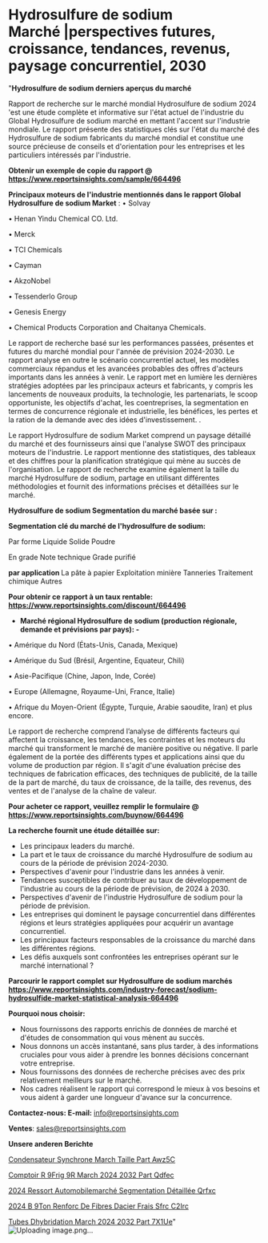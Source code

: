 # Hydrosulfure de sodium Marché |perspectives futures, croissance, tendances, revenus, paysage concurrentiel, 2030

"<strong>Hydrosulfure de sodium derniers aperçus du marché</strong>

Rapport de recherche sur le marché mondial Hydrosulfure de sodium 2024 'est une étude complète et informative sur l'état actuel de l'industrie du Global Hydrosulfure de sodium marché en mettant l'accent sur l'industrie mondiale. Le rapport présente des statistiques clés sur l'état du marché des Hydrosulfure de sodium fabricants du marché mondial et constitue une source précieuse de conseils et d'orientation pour les entreprises et les particuliers intéressés par l'industrie.

<strong>Obtenir un exemple de copie du rapport @ <a href=https://www.reportsinsights.com/sample/664496>https://www.reportsinsights.com/sample/664496</a></strong>

<strong>Principaux moteurs de l'industrie mentionnés dans le rapport Global Hydrosulfure de sodium Market</strong> :
• Solvay

• Henan Yindu Chemical CO. Ltd.

• Merck

• TCI Chemicals

• Cayman

• AkzoNobel

• Tessenderlo Group

• Genesis Energy

• Chemical Products Corporation and Chaitanya Chemicals.

Le rapport de recherche basé sur les performances passées, présentes et futures du marché mondial pour l'année de prévision 2024-2030. Le rapport analyse en outre le scénario concurrentiel actuel, les modèles commerciaux répandus et les avancées probables des offres d'acteurs importants dans les années à venir. Le rapport met en lumière les dernières stratégies adoptées par les principaux acteurs et fabricants, y compris les lancements de nouveaux produits, la technologie, les partenariats, le scoop opportuniste, les objectifs d'achat, les coentreprises, la segmentation en termes de concurrence régionale et industrielle, les bénéfices, les pertes et la ration de la demande avec des idées d'investissement. .

Le rapport Hydrosulfure de sodium Market comprend un paysage détaillé du marché et des fournisseurs ainsi que l'analyse SWOT des principaux moteurs de l'industrie. Le rapport mentionne des statistiques, des tableaux et des chiffres pour la planification stratégique qui mène au succès de l'organisation. Le rapport de recherche examine également la taille du marché Hydrosulfure de sodium, partage en utilisant différentes méthodologies et fournit des informations précises et détaillées sur le marché.

<strong>Hydrosulfure de sodium Segmentation du marché basée sur :</strong>

<strong> Segmentation clé du marché de l'hydrosulfure de sodium: </strong>

Par forme
Liquide
Solide
Poudre

En grade
Note technique
Grade purifié

<strong> par application </strong>
La pâte à papier
Exploitation minière
Tanneries
Traitement chimique
Autres

<strong>Pour obtenir ce rapport à un taux rentable: <a href=https://www.reportsinsights.com/discount/664496>https://www.reportsinsights.com/discount/664496</a></strong>
<ul>
  <li><strong>Marché régional Hydrosulfure de sodium (production régionale, demande et prévisions par pays): -</strong></li>
</ul>
• Amérique du Nord (États-Unis, Canada, Mexique)

• Amérique du Sud (Brésil, Argentine, Equateur, Chili)

• Asie-Pacifique (Chine, Japon, Inde, Corée)

• Europe (Allemagne, Royaume-Uni, France, Italie)

• Afrique du Moyen-Orient (Égypte, Turquie, Arabie saoudite, Iran) et plus encore.

Le rapport de recherche comprend l’analyse de différents facteurs qui affectent la croissance, les tendances, les contraintes et les moteurs du marché qui transforment le marché de manière positive ou négative. Il parle également de la portée des différents types et applications ainsi que du volume de production par région. Il s'agit d'une évaluation précise des techniques de fabrication efficaces, des techniques de publicité, de la taille de la part de marché, du taux de croissance, de la taille, des revenus, des ventes et de l'analyse de la chaîne de valeur.

<strong>Pour acheter ce rapport, veuillez remplir le formulaire @   <a href=https://www.reportsinsights.com/buynow/664496>https://www.reportsinsights.com/buynow/664496</a></strong>

<strong>La recherche fournit une étude détaillée sur:</strong>
<ul>
  <li>Les principaux leaders du marché.</li>
  <li>La part et le taux de croissance du marché Hydrosulfure de sodium au cours de la période de prévision 2024-2030.</li>
  <li>Perspectives d'avenir pour l'industrie dans les années à venir.</li>
  <li>Tendances susceptibles de contribuer au taux de développement de l'industrie au cours de la période de prévision, de 2024 à 2030.</li>
  <li>Perspectives d'avenir de l'industrie Hydrosulfure de sodium pour la période de prévision.</li>
  <li>Les entreprises qui dominent le paysage concurrentiel dans différentes régions et leurs stratégies appliquées pour acquérir un avantage concurrentiel.</li>
  <li>Les principaux facteurs responsables de la croissance du marché dans les différentes régions.</li>
  <li>Les défis auxquels sont confrontées les entreprises opérant sur le marché international ?</li>
</ul>

<strong>Parcourir le rapport complet sur Hydrosulfure de sodium marchés <a href=https://www.reportsinsights.com/industry-forecast/sodium-hydrosulfide-market-statistical-analysis-664496>https://www.reportsinsights.com/industry-forecast/sodium-hydrosulfide-market-statistical-analysis-664496</a></strong>

<strong>Pourquoi nous choisir:</strong>
<ul>
  <li>Nous fournissons des rapports enrichis de données de marché et d'études de consommation qui vous mènent au succès.</li>
  <li>Nous donnons un accès instantané, sans plus tarder, à des informations cruciales pour vous aider à prendre les bonnes décisions concernant votre entreprise.</li>
  <li>Nous fournissons des données de recherche précises avec des prix relativement meilleurs sur le marché.</li>
  <li>Nos cadres réalisent le rapport qui correspond le mieux à vos besoins et vous aident à garder une longueur d'avance sur la concurrence.</li>
</ul>
<strong>Contactez-nous:
</strong><strong>E-mail:</strong> <a href=mailto:info@reportsinsights.com>info@reportsinsights.com</a>

<strong>Ventes</strong>: <a href=mailto:sales@reportsinsights.com>sales@reportsinsights.com</a>

<strong>Unsere anderen Berichte</strong>

<a href=https://www.linkedin.com/pulse/condensateur-synchrone-march%C3%A9-taille-part-awz5c/>Condensateur Synchrone March Taille Part Awz5C</a>

<a href=https://www.linkedin.com/pulse/comptoir-r%C3%A9frig%C3%A9r%C3%A9-march%C3%A9-2024-2032-part-qdfec/>Comptoir R 9Frig 9R March 2024 2032 Part Qdfec</a>

<a href=https://www.linkedin.com/pulse/2024-ressort-automobilemarché-segmentation-détaillée-qrfxc/>2024 Ressort Automobilemarché Segmentation Détaillée Qrfxc</a>

<a href=https://www.linkedin.com/pulse/2024-b%C3%A9ton-renforc%C3%A9-de-fibres-dacier-frais%C3%A9-sfrc-c2irc/>2024 B 9Ton Renforc De Fibres Dacier Frais Sfrc C2Irc</a>

<a href=https://www.linkedin.com/pulse/tubes-dhybridation-march%C3%A9-2024-2032-part-7x1ue/>Tubes Dhybridation March 2024 2032 Part 7X1Ue</a>"
![Uploading image.png…]()
